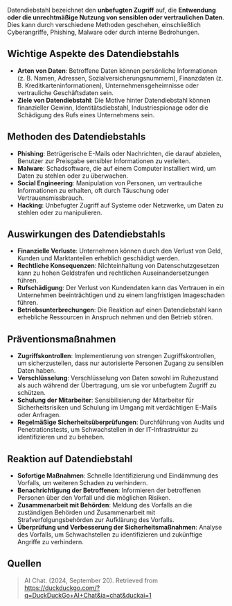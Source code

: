 Datendiebstahl bezeichnet den **unbefugten Zugriff** auf, die **Entwendung oder die unrechtmäßige Nutzung von sensiblen oder vertraulichen Daten**. Dies kann durch verschiedene Methoden geschehen, einschließlich Cyberangriffe, Phishing, Malware oder durch interne Bedrohungen.

## Wichtige Aspekte des Datendiebstahls
- **Arten von Daten**: Betroffene Daten können persönliche Informationen (z. B. Namen, Adressen, Sozialversicherungsnummern), Finanzdaten (z. B. Kreditkarteninformationen), Unternehmensgeheimnisse oder vertrauliche Geschäftsdaten sein.
- **Ziele von Datendiebstahl**: Die Motive hinter Datendiebstahl können finanzieller Gewinn, Identitätsdiebstahl, Industriespionage oder die Schädigung des Rufs eines Unternehmens sein.

## Methoden des Datendiebstahls
- **Phishing**: Betrügerische E-Mails oder Nachrichten, die darauf abzielen, Benutzer zur Preisgabe sensibler Informationen zu verleiten.
- **Malware**: Schadsoftware, die auf einem Computer installiert wird, um Daten zu stehlen oder zu überwachen.
- **Social Engineering**: Manipulation von Personen, um vertrauliche Informationen zu erhalten, oft durch Täuschung oder Vertrauensmissbrauch.
- **Hacking**: Unbefugter Zugriff auf Systeme oder Netzwerke, um Daten zu stehlen oder zu manipulieren.

## Auswirkungen des Datendiebstahls
- **Finanzielle Verluste**: Unternehmen können durch den Verlust von Geld, Kunden und Marktanteilen erheblich geschädigt werden.
- **Rechtliche Konsequenzen**: Nichteinhaltung von Datenschutzgesetzen kann zu hohen Geldstrafen und rechtlichen Auseinandersetzungen führen.
- **Rufschädigung**: Der Verlust von Kundendaten kann das Vertrauen in ein Unternehmen beeinträchtigen und zu einem langfristigen Imageschaden führen.
- **Betriebsunterbrechungen**: Die Reaktion auf einen Datendiebstahl kann erhebliche Ressourcen in Anspruch nehmen und den Betrieb stören.

## Präventionsmaßnahmen
- **Zugriffskontrollen**: Implementierung von strengen Zugriffskontrollen, um sicherzustellen, dass nur autorisierte Personen Zugang zu sensiblen Daten haben.
- **Verschlüsselung**: Verschlüsselung von Daten sowohl im Ruhezustand als auch während der Übertragung, um sie vor unbefugtem Zugriff zu schützen.
- **Schulung der Mitarbeiter**: Sensibilisierung der Mitarbeiter für Sicherheitsrisiken und Schulung im Umgang mit verdächtigen E-Mails oder Anfragen.
- **Regelmäßige Sicherheitsüberprüfungen**: Durchführung von Audits und Penetrationstests, um Schwachstellen in der IT-Infrastruktur zu identifizieren und zu beheben.

## Reaktion auf Datendiebstahl
- **Sofortige Maßnahmen**: Schnelle Identifizierung und Eindämmung des Vorfalls, um weiteren Schaden zu verhindern.
- **Benachrichtigung der Betroffenen**: Informieren der betroffenen Personen über den Vorfall und die möglichen Risiken.
- **Zusammenarbeit mit Behörden**: Meldung des Vorfalls an die zuständigen Behörden und Zusammenarbeit mit Strafverfolgungsbehörden zur Aufklärung des Vorfalls.
- **Überprüfung und Verbesserung der Sicherheitsmaßnahmen**: Analyse des Vorfalls, um Schwachstellen zu identifizieren und zukünftige Angriffe zu verhindern.

## Quellen
> AI Chat. (2024, September 20). Retrieved from https://duckduckgo.com/?q=DuckDuckGo+AI+Chat&ia=chat&duckai=1